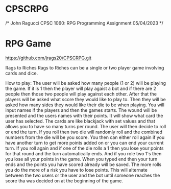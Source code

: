 # CPSCRPG

/*
  John Ragucci
  CPSC 1060: RPG Programming Assignment
  05/04/2023
*/

# RPG Game

https://github.com/jrags20/CPSCRPG.git

Rags to Riches
Rags to Riches can be a single or two player game involving cards and dice.

How to play:
The user will be asked how many people (1 or 2) will be playing the game. If it is 1 then the player will play agaist a bot and if there are 2 people then those two people will play against each other. After that the players will be asked what score they would like to play to. Then they will be asked how many sides they would like their die to be when playing. You will input names if the players and then the games starts. The wound will be presented and the users names with their points. It will show what card the user has selected. The cards are like blackjack with set values and that allows you to have so many turns per round. The user will then decide to roll or end the turn. If you roll then two die will randomly roll and the combined numbers from the die will be you score. You then can either roll again if you have another turn to get more points added on or you can end your current turn. If you roll again and if one of the die rolls a 1 then you lose your points for that round and the turn automatically ends. And if you role two 1's then you lose all your points in the game. When you typed end then your turn ends and the points you have scored already will be saved. The more rolls you do the more of a risk you have to lose points. This will alternate between the two users or the user and the bot until someone reaches the score tha was decided on at the beginning of the game.
